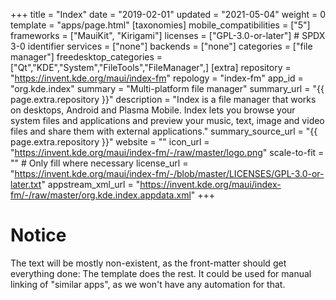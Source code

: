 +++
title = "Index"
date = "2019-02-01"
updated = "2021-05-04"
weight = 0
template = "apps/page.html"
[taxonomies]
mobile_compatibilities = ["5"]
frameworks = ["MauiKit", "Kirigami"]
licenses = ["GPL-3.0-or-later"] # SPDX 3-0 identifier
services = ["none"]
backends = ["none"]
categories = ["file manager"]
freedesktop_categories = ["Qt","KDE","System","FileTools","FileManager",]
[extra]
repository = "https://invent.kde.org/maui/index-fm"
repology = "index-fm"
app_id = "org.kde.index"
summary = "Multi-platform file manager"
summary_url = "{{ page.extra.repository }}"
description = "Index is a file manager that works on desktops, Android and Plasma Mobile. Index lets you browse your system files and applications and preview your music, text, image and video files and share them with external applications."
summary_source_url = "{{ page.extra.repository }}"
website = ""
icon_url = "https://invent.kde.org/maui/index-fm/-/raw/master/logo.png" 
scale-to-fit = "" # Only fill where necessary
license_url = "https://invent.kde.org/maui/index-fm/-/blob/master/LICENSES/GPL-3.0-or-later.txt"
appstream_xml_url = "https://invent.kde.org/maui/index-fm/-/raw/master/org.kde.index.appdata.xml"
+++

# Notice

The text will be mostly non-existent, as the front-matter should get everything done: The template does the rest. 
It could be used for manual linking of "similar apps", as we won't have any automation for that.
